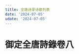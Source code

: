```yaml
---
title: 全唐诗录诗歌列表
date: '2024-07-05'
udate: '2024-07-05'
---
```

# 御定全唐詩錄卷八

<PoemList :list="poems" :authorMap="authorMap" />


<script setup>
const chapter = '卷八';
import poems from '/data/qtsl/卷八/poems.json'
import authorMap from '/data/qtsl/卷八/author.json'
</script>
